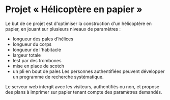# Projet « Hélicoptère en papier » #

Le but de ce projet est d'optimiser la construction d'un hélicoptère en papier, en jouant sur plusieurs niveaux de paramètres :
  * longueur des pales d'hélices
  * longueur du corps
  * longueur de l'habitacle
  * largeur totale
  * lest par des trombones
  * mise en place de scotch
  * un pli en bout de pales
Les personnes authentifiées peuvent développer un programme de recherche systématique.

Le serveur web intergit avec les visiteurs, authentifiés ou non, et propose des plans à imprimer sur papier tenant compte des paramètres demandés.
